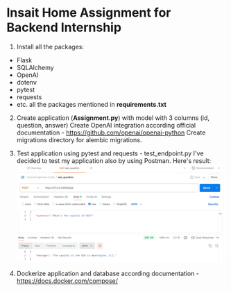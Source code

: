 # Insait Home Assignment for Backend Internship

1. Install all the packages:
- Flask
- SQLAlchemy
- OpenAI
- dotenv
- pytest
- requests 
- etc.
all the packages mentioned in **requirements.txt**

2. Create application (**Assignment.py**) with model with 3 columns (id, question, answer)
Create OpenAI integration according official documentation -  https://github.com/openai/openai-python
Create migrations directory for alembic migrations.

3. Test application using pytest and requests - test_endpoint.py
I've decided to test my application also by using Postman. Here's result:
![img_1.png](img_1.png)

3. Dockerize application and database according documentation - https://docs.docker.com/compose/


